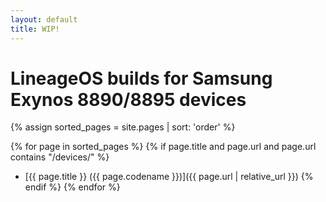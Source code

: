 ```yaml
---
layout: default
title: WIP!
---
```


# LineageOS builds for Samsung Exynos 8890/8895 devices

{% assign sorted_pages = site.pages | sort: 'order' %}

{% for page in sorted_pages %}
{% if page.title and page.url and page.url contains "/devices/" %}
- [{{ page.title }} ({{ page.codename }})]({{ page.url | relative_url }})
{% endif %}
{% endfor %}

